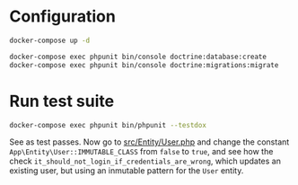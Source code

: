# Configuration

```bash
docker-compose up -d
```

```bash
docker-compose exec phpunit bin/console doctrine:database:create
docker-compose exec phpunit bin/console doctrine:migrations:migrate
```

# Run test suite

```bash
docker-compose exec phpunit bin/phpunit --testdox 
```

See as test passes. Now go to [src/Entity/User.php]() and change the
constant `App\Entity\User::IMMUTABLE_CLASS` from  `false` to `true`, 
and see how the check `it_should_not_login_if_credentials_are_wrong`, 
which updates an existing user, but using an inmutable pattern for
the `User` entity.